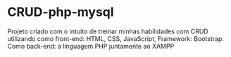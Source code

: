 # CRUD-php-mysql
Projeto criado com o intuito de treinar minhas habilidades com CRUD utilizando como front-end: HTML, CSS, JavaScript, Framework: Bootstrap. Como back-end: a linguagem PHP juntamente ao XAMPP
